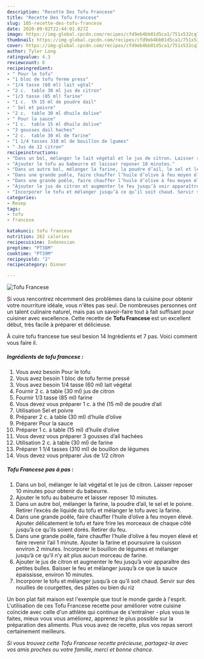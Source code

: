 ```yaml
---
description: "Recette Des Tofu Francese"
title: "Recette Des Tofu Francese"
slug: 105-recette-des-tofu-francese
date: 2020-09-02T22:44:01.027Z
image: https://img-global.cpcdn.com/recipes/cfd9eb4bb01d5ca1/751x532cq70/tofu-francese-photo-principale-de-la-recette.jpg
thumbnail: https://img-global.cpcdn.com/recipes/cfd9eb4bb01d5ca1/751x532cq70/tofu-francese-photo-principale-de-la-recette.jpg
cover: https://img-global.cpcdn.com/recipes/cfd9eb4bb01d5ca1/751x532cq70/tofu-francese-photo-principale-de-la-recette.jpg
author: Tyler Long
ratingvalue: 4.3
reviewcount: 6
recipeingredient:
- " Pour le tofu"
- "1 bloc de tofu ferme press"
- "1/4 tasse (60 ml) lait vgtal"
- "2 c.  table 30 ml jus de citron"
- "1/3 tasse (85 ml) farine"
- "1 c.  th 15 ml de poudre dail"
- " Sel et poivre"
- "2 c.  table 30 ml dhuile dolive"
- " Pour la sauce"
- "1 c.  table 15 ml dhuile dolive"
- "3 gousses dail haches"
- "2 c.  table 30 ml de farine"
- "1 1/4 tasses 310 ml de bouillon de lgumes"
- " Jus de 12 citron"
recipeinstructions:
- "Dans un bol, mélanger le lait végétal et le jus de citron. Laisser reposer 10 minutes pour obtenir du babeurre."
- "Ajouter le tofu au babeurre et laisser reposer 10 minutes."
- "Dans un autre bol, mélanger la farine, la poudre d’ail, le sel et le poivre. Retirer l’excès de liquide du tofu et mélanger le tofu avec la farine."
- "Dans une grande poêle, faire chauffer l’huile d’olive à feu moyen élevé. Ajouter délicatement le tofu et faire frire les morceaux de chaque côté jusqu’à ce qu’ils soient dorés. Retirer du feu."
- "Dans une grande poêle, faire chauffer l’huile d’olive à feu moyen élevé et faire revenir l’ail 1 minute. Ajouter la farine et poursuivre la cuisson environ 2 minutes. Incorporer le bouillon de légumes et mélanger jusqu’à ce qu’il n’y ait plus aucun morceau de farine."
- "Ajouter le jus de citron et augmenter le feu jusqu’à voir apparaître des petites bulles. Baisser le feu et mélanger jusqu’à ce que la sauce épaississe, environ 10 minutes."
- "Incorporer le tofu et mélanger jusqu’à ce qu’il soit chaud. Servir sur des nouilles de courgettes, des pâtes ou bien du riz"
categories:
- Resep
tags:
- tofu
- francese

katakunci: tofu francese 
nutrition: 262 calories
recipecuisine: Indonesian
preptime: "PT38M"
cooktime: "PT39M"
recipeyield: "2"
recipecategory: Dinner

---
```



![Tofu Francese](https://img-global.cpcdn.com/recipes/cfd9eb4bb01d5ca1/751x532cq70/tofu-francese-photo-principale-de-la-recette.jpg)

Si vous rencontrez récemment des problèmes dans la cuisine pour obtenir votre nourriture idéale, vous n'êtes pas seul. De nombreuses personnes ont un talent culinaire naturel, mais pas un savoir-faire tout à fait suffisant pour cuisiner avec excellence. Cette recette de <strong> Tofu Francese </strong> est un excellent début, très facile à préparer et délicieuse.

<!--inarticleads1-->

À cuire tofu francese tue seul besion 14 Ingrédients et 7 pas. Voici comment vous faire il.

##### Ingrédients de tofu francese :

1. Vous avez besoin  Pour le tofu
1. Vous avez besoin 1 bloc de tofu ferme pressé
1. Vous avez besoin 1/4 tasse (60 ml) lait végétal
1. Fournir 2 c. à table (30 ml) jus de citron
1. Fournir 1/3 tasse (85 ml) farine
1. Vous devez vous préparer 1 c. à thé (15 ml) de poudre d’ail
1. Utilisation  Sel et poivre
1. Préparer 2 c. à table (30 ml) d’huile d’olive
1. Préparer  Pour la sauce
1. Préparer 1 c. à table (15 ml) d’huile d’olive
1. Vous devez vous préparer 3 gousses d’ail hachées
1. Utilisation 2 c. à table (30 ml) de farine
1. Préparer 1 1/4 tasses (310 ml) de bouillon de légumes
1. Vous devez vous préparer  Jus de 1/2 citron




<!--inarticleads2-->

##### Tofu Francese pas à pas :

1. Dans un bol, mélanger le lait végétal et le jus de citron. Laisser reposer 10 minutes pour obtenir du babeurre.
1. Ajouter le tofu au babeurre et laisser reposer 10 minutes.
1. Dans un autre bol, mélanger la farine, la poudre d’ail, le sel et le poivre. Retirer l’excès de liquide du tofu et mélanger le tofu avec la farine.
1. Dans une grande poêle, faire chauffer l’huile d’olive à feu moyen élevé. Ajouter délicatement le tofu et faire frire les morceaux de chaque côté jusqu’à ce qu’ils soient dorés. Retirer du feu.
1. Dans une grande poêle, faire chauffer l’huile d’olive à feu moyen élevé et faire revenir l’ail 1 minute. Ajouter la farine et poursuivre la cuisson environ 2 minutes. Incorporer le bouillon de légumes et mélanger jusqu’à ce qu’il n’y ait plus aucun morceau de farine.
1. Ajouter le jus de citron et augmenter le feu jusqu’à voir apparaître des petites bulles. Baisser le feu et mélanger jusqu’à ce que la sauce épaississe, environ 10 minutes.
1. Incorporer le tofu et mélanger jusqu’à ce qu’il soit chaud. Servir sur des nouilles de courgettes, des pâtes ou bien du riz




<!--inarticleads1-->

<p>
Un bon plat fait maison est l'exemple que tout le monde garde à l'esprit. L'utilisation de ces Tofu Francese recette pour améliorer votre cuisine coïncide avec celle d'un athlète qui continue de s'entraîner - plus vous le faites, mieux vous vous améliorez, apprenez le plus possible sur la préparation des aliments. Plus vous avez de recette, plus vos repas seront certainement meilleurs.
</p>

<p>
<i>Si vous trouvez cette Tofu Francese recette précieuse, partagez-la avec vos amis proches ou votre famille, merci et bonne chance.</i>
</p>
